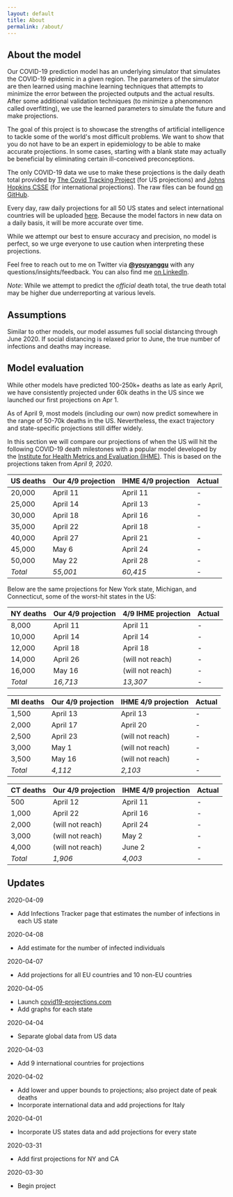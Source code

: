 ```yaml
---
layout: default
title: About
permalink: /about/
---
```


## About the model

Our COVID-19 prediction model has an underlying simulator that simulates the COVID-19 epidemic in a given region. The parameters of the simulator are then learned using machine learning techniques that attempts to minimize the error between the projected outputs and the actual results. After some additional validation techniques (to minimize a phenomenon called overfitting), we use the learned parameters to simulate the future and make projections.

The goal of this project is to showcase the strengths of artificial intelligence to tackle some of the world's most difficult problems. We want to show that you do not have to be an expert in epidemiology to be able to make accurate projections. In some cases, starting with a blank state may actually be beneficial by eliminating certain ill-conceived preconceptions.

The only COVID-19 data we use to make these projections is the daily death total provided by [The Covid Tracking Project](https://covidtracking.com/) (for US projections) and [Johns Hopkins CSSE](https://github.com/CSSEGISandData/COVID-19) (for international projections). The raw files can be found [on GitHub](https://github.com/youyanggu/covid19_projections/tree/master/data).

Every day, raw daily projections for all 50 US states and select international countries will be uploaded [here](https://github.com/youyanggu/covid19_projections/tree/master/projections). Because the model factors in new data on a daily basis, it will be more accurate over time.

While we attempt our best to ensure accuracy and precision, no model is perfect, so we urge everyone to use caution when interpreting these projections.

Feel free to reach out to me on Twitter via **[@youyanggu](https://twitter.com/youyanggu)** with any questions/insights/feedback. You can also find me [on LinkedIn](https://www.linkedin.com/in/youyanggu/).

_Note_: While we attempt to predict the _official_ death total, the true death total may be higher due underreporting at various levels.

## Assumptions

Similar to other models, our model assumes full social distancing through June 2020. If social distancing is relaxed prior to June, the true number of infections and deaths may increase.

## Model evaluation

While other models have predicted 100-250k+ deaths as late as early April, we have consistently projected under 60k deaths in the US since we launched our first projections on Apr 1.

As of April 9, most models (including our own) now predict somewhere in the range of 50-70k deaths in the US. Nevertheless, the exact trajectory and state-specific projections still differ widely.

In this section we will compare our projections of when the US will hit the following COVID-19 death milestones with a popular model developed by the [Institute for Health Metrics and Evaluation (IHME)](https://covid19.healthdata.org/). This is based on the projections taken from *April 9, 2020*.

| US deaths | Our 4/9 projection | IHME 4/9 projection | Actual
| --- | --- | --- | --- |
| 20,000 | April 11 | April 11 | -
| 25,000 | April 14 | April 13 | -
| 30,000 | April 18 | April 16 | -
| 35,000 | April 22 | April 18 | -
| 40,000 | April 27 | April 21 | -
| 45,000 | May 6 | April 24 | -
| 50,000 | May 22 | April 28 | -
| *Total* | *55,001* | *60,415* | -

Below are the same projections for New York state, Michigan, and Connecticut, some of the worst-hit states in the US:

| NY deaths | Our 4/9 projection | 4/9 IHME projection | Actual
| --- | --- | --- | --- |
| 8,000 | April 11 | April 11 | -
| 10,000 | April 14 | April 14 | -
| 12,000 | April 18 | April 18 | -
| 14,000 | April 26 | (will not reach) | -
| 16,000 | May 16 | (will not reach) | -
| *Total* | *16,713* | *13,307* | -

| MI deaths | Our 4/9 projection | IHME 4/9 projection | Actual
| --- | --- | --- | --- |
| 1,500 | April 13 | April 13 | -
| 2,000 | April 17 | April 20 | -
| 2,500 | April 23 | (will not reach) | -
| 3,000 | May 1 | (will not reach) | -
| 3,500 | May 16 | (will not reach) | -
| *Total* | *4,112* | *2,103* | -

| CT deaths | Our 4/9 projection | IHME 4/9 projection | Actual
| --- | --- | --- | --- |
| 500 | April 12 | April 11 | -
| 1,000 | April 22 | April 16 | -
| 2,000 | (will not reach) | April 24 | -
| 3,000 | (will not reach) | May 2 | -
| 4,000 | (will not reach) | June 2 | -
| *Total* | *1,906* | *4,003* | -

## Updates

2020-04-09
* Add Infections Tracker page that estimates the number of infections in each US state

2020-04-08
* Add estimate for the number of infected individuals

2020-04-07
* Add projections for all EU countries and 10 non-EU countries

2020-04-05
* Launch [covid19-projections.com](https://covid19-projections.com/)
* Add graphs for each state

2020-04-04
* Separate global data from US data

2020-04-03
* Add 9 international countries for projections

2020-04-02
* Add lower and upper bounds to projections; also project date of peak deaths
* Incorporate international data and add projections for Italy

2020-04-01
* Incorporate US states data and add projections for every state

2020-03-31
* Add first projections for NY and CA

2020-03-30
* Begin project
